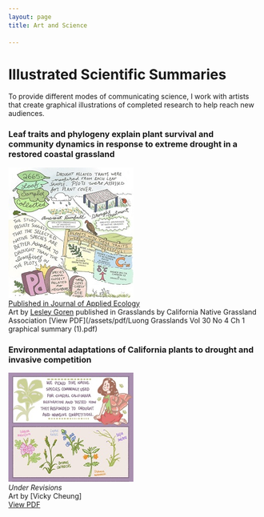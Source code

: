 ```yaml
---
layout: page
title: Art and Science

---
```


# Illustrated Scientific Summaries
To provide different modes of communicating science, I work with artists that create graphical illustrations of completed research to help reach new audiences.

###  Leaf traits and phylogeny explain plant survival and community dynamics in response to extreme drought in a restored coastal grassland  
![Preview](/assets/img/CP_ConclusionSq250.jpg)  
[Published in Journal of Applied Ecology](https://doi.org/10.1111/1365-2664.13909)  
Art by [Lesley Goren](https://www.lesleygoren.com/) published in Grasslands by California Native Grassland Association
[View PDF](/assets/pdf/Luong Grasslands Vol 30 No 4 Ch 1 graphical summary (1).pdf)  

### Environmental adaptations of California plants to drought and invasive competition  
![Preview](/assets/img/CompReleasePreview250.jpg)  
*Under Revisions*  
Art by [Vicky Cheung]  
[View PDF](/assets/pdf/VickyCheung_EnvAdaptationsofCAPlants.pdf)  



